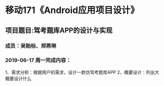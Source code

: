 # 移动171《Android应用项目设计》
## 项目题目:驾考题库APP的设计与实现
### 成员：吴贻标、郑燕琳

### 2019-06-17 周一完成内容：
1、需求分析：根据用户的需求，设计一款仿驾考题库APP
2、概要设计：列出大概要设计什么
